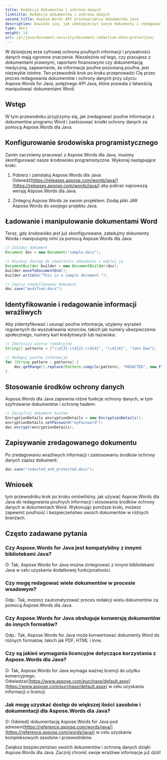 ```yaml
---
title: Redakcja dokumentów i ochrona danych
linktitle: Redakcja dokumentów i ochrona danych
second_title: Aspose.Words API przetwarzania dokumentów Java
description: Dowiedz się, jak zabezpieczyć swoje dokumenty i redagować wrażliwe dane za pomocą Aspose.Words dla Java. Przewodnik krok po kroku z kodem źródłowym.
type: docs
weight: 14
url: /pl/java/document-security/document-redaction-data-protection/
---
```


W dzisiejszej erze cyfrowej ochrona poufnych informacji i prywatności danych mają ogromne znaczenie. Niezależnie od tego, czy pracujesz z dokumentami prawnymi, raportami finansowymi czy dokumentacją medyczną, zapewnienie, że informacje poufne pozostaną poufne, jest niezwykle istotne. Ten przewodnik krok po kroku przeprowadzi Cię przez proces redagowania dokumentów i ochrony danych przy użyciu Aspose.Words for Java, potężnego API Java, które pozwala z łatwością manipulować dokumentami Word.

## Wstęp

W tym przewodniku przyjrzymy się, jak zredagować poufne informacje z dokumentów programu Word i zastosować środki ochrony danych za pomocą Aspose.Words dla Java. 

## Konfigurowanie środowiska programistycznego

Zanim zaczniemy pracować z Aspose.Words dla Java, musimy skonfigurować nasze środowisko programistyczne. Wykonaj następujące kroki:

1.  Pobierz i zainstaluj Aspose.Words dla Java: Odwiedź[https://releases.aspose.com/words/java/](https://releases.aspose.com/words/java/) aby pobrać najnowszą wersję Aspose.Words dla Java.

2. Zintegruj Aspose.Words ze swoim projektem: Dodaj pliki JAR Aspose.Words do swojego projektu Java.

## Ładowanie i manipulowanie dokumentami Word

Teraz, gdy środowisko jest już skonfigurowane, załadujmy dokumenty Worda i manipulujmy nimi za pomocą Aspose.Words dla Java:

```java
// Załaduj dokument
Document doc = new Document("sample.docx");

// Uzyskaj dostęp do zawartości dokumentu i edytuj ją
DocumentBuilder builder = new DocumentBuilder(doc);
builder.moveToDocumentEnd();
builder.writeln("This is a sample document.");

// Zapisz zmodyfikowany dokument
doc.save("modified.docx");
```

## Identyfikowanie i redagowanie informacji wrażliwych

Aby zidentyfikować i usunąć poufne informacje, użyjemy wyrażeń regularnych do wyszukiwania wzorców, takich jak numery ubezpieczenia społecznego, numery kart kredytowych lub nazwiska:

```java
// Zdefiniuj wzorce redakcyjne
String[] patterns = {"\\d{3}-\\d{2}-\\d{4}", "\\d{16}", "John Doe"};

// Redaguj poufne informacje
for (String pattern : patterns) {
    doc.getRange().replace(Pattern.compile(pattern), "REDACTED", new FindReplaceOptions());
}
```

## Stosowanie środków ochrony danych

Aspose.Words dla Java zapewnia różne funkcje ochrony danych, w tym szyfrowanie dokumentów i ochronę hasłem:

```java
// Zaszyfruj dokument hasłem
EncryptionDetails encryptionDetails = new EncryptionDetails();
encryptionDetails.setPassword("myPassword");
doc.encrypt(encryptionDetails);
```

## Zapisywanie zredagowanego dokumentu

Po zredagowaniu wrażliwych informacji i zastosowaniu środków ochrony danych zapisz dokument:

```java
doc.save("redacted_and_protected.docx");
```

## Wniosek

tym przewodniku krok po kroku omówiliśmy, jak używać Aspose.Words dla Java do redagowania poufnych informacji i stosowania środków ochrony danych w dokumentach Word. Wykonując poniższe kroki, możesz zapewnić poufność i bezpieczeństwo swoich dokumentów w różnych branżach.

## Często zadawane pytania

### Czy Aspose.Words for Java jest kompatybilny z innymi bibliotekami Java?

O: Tak, Aspose.Words for Java można zintegrować z innymi bibliotekami Java w celu uzyskania dodatkowej funkcjonalności.

### Czy mogę redagować wiele dokumentów w procesie wsadowym?

Odp.: Tak, możesz zautomatyzować proces redakcji wielu dokumentów za pomocą Aspose.Words dla Java.

### Czy Aspose.Words for Java obsługuje konwersję dokumentów do innych formatów?

Odp.: Tak, Aspose.Words for Java może konwertować dokumenty Word do różnych formatów, takich jak PDF, HTML i inne.

### Czy są jakieś wymagania licencyjne dotyczące korzystania z Aspose.Words dla Java?

 O: Tak, Aspose.Words for Java wymaga ważnej licencji do użytku komercyjnego. Odwiedzać[https://www.aspose.com/purchase/default.aspx](https://www.aspose.com/purchase/default.aspx) w celu uzyskania informacji o licencji.

### Jak mogę uzyskać dostęp do większej ilości zasobów i dokumentacji dla Aspose.Words dla Java?

O: Odwiedź dokumentację Aspose.Words for Java pod adresem[https://reference.aspose.com/words/java/](https://reference.aspose.com/words/java/) w celu uzyskania kompleksowych zasobów i przewodników.

Zwiększ bezpieczeństwo swoich dokumentów i ochronę danych dzięki Aspose.Words dla Java. Zacznij chronić swoje wrażliwe informacje już dziś!